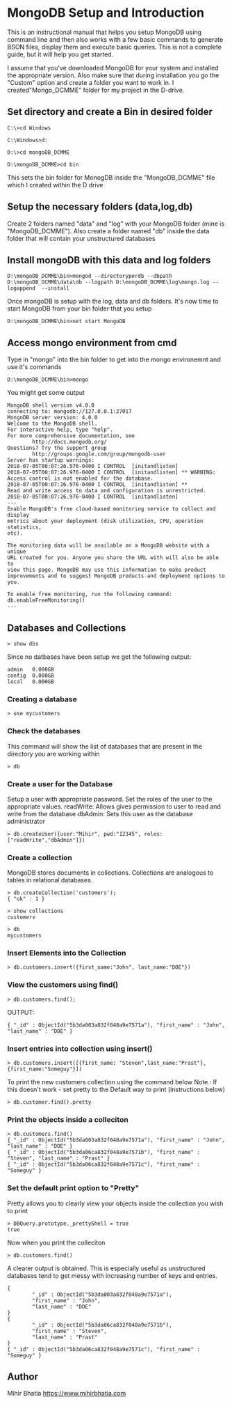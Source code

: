 # MongoDB Setup and Introduction 
This is an instructional manual that helps you setup MongoDB using command line and then also works with a few basic commands to generate BSON files, display them and execute basic queries. This is not a complete guide, but it will help you get started. 

I assume that you've downloaded MongoDB for your system and installed the appropriate version. Also make sure that during installation you go the "Custom" option and create a folder you want to work in. I created"Mongo_DCMME" folder for my project in the D-drive.

## Set directory and create a Bin in desired folder 
```
C:\>cd Windows
```
```
C:\Windows>d:
```
```
D:\>cd mongoDB_DCMME
```
```
D:\mongoDB_DCMME>cd bin
```
This sets the bin folder for MonogDB inside the "MongoDB_DCMME" file which I created within the D drive 

## Setup the necessary folders (data,log,db)
Create 2 folders named "data" and "log" with your MongoDB folder (mine is "MongoDB_DCMME"). Also create a folder named "db" inside the data folder that will contain your unstructured databases 

## Install mongoDB with this data and log folders
```
D:\mongoDB_DCMME\bin>mongod --directoryperdb --dbpath D:\mongoDB_DCMME\data\db --logpath D:\mongoDB_DCMME\log\mongo.log --logappend  --install
```
Once mongoDB is setup with the log, data and db folders. It's now time to start MongoDB from your bin folder that you setup
```
D:\mongoDB_DCMME\bin>net start MongoDB
```

## Access mongo environment from cmd 
Type in "mongo" into the bin folder to get into the mongo environemnt and use it's commands 
```
D:\mongoDB_DCMME\bin>mongo
```

You might get some output 
```
MongoDB shell version v4.0.0
connecting to: mongodb://127.0.0.1:27017
MongoDB server version: 4.0.0
Welcome to the MongoDB shell.
For interactive help, type "help".
For more comprehensive documentation, see
        http://docs.mongodb.org/
Questions? Try the support group
        http://groups.google.com/group/mongodb-user
Server has startup warnings:
2018-07-05T00:07:26.976-0400 I CONTROL  [initandlisten]
2018-07-05T00:07:26.976-0400 I CONTROL  [initandlisten] ** WARNING: Access control is not enabled for the database.
2018-07-05T00:07:26.976-0400 I CONTROL  [initandlisten] **          Read and write access to data and configuration is unrestricted.
2018-07-05T00:07:26.976-0400 I CONTROL  [initandlisten]
---
Enable MongoDB's free cloud-based monitoring service to collect and display
metrics about your deployment (disk utilization, CPU, operation statistics,
etc).

The monitoring data will be available on a MongoDB website with a unique
URL created for you. Anyone you share the URL with will also be able to
view this page. MongoDB may use this information to make product
improvements and to suggest MongoDB products and deployment options to you.

To enable free monitoring, run the following command:
db.enableFreeMonitoring()
---
```

## Databases and Collections 
```
> show dbs
```
Since no datbases have been setup we get the following output:
```
admin   0.000GB
config  0.000GB
local   0.000GB
```

### Creating a database
```
> use mycustomers
```

### Check the databases 
This command will show the list of databases that are present in the directory you are working within 
```
> db
```

### Create a user for the Database 
Setup a user with appropriate password. Set the roles of the user to the appropriate values. 
readWrite: Allows gives permission to user to read and write from the database 
dbAdmin: Sets this user as the database administrator
```
> db.createUser({user:"Mihir", pwd:"12345", roles:["readWrite","dbAdmin"]})
```

### Create a collection 
MongoDB stores documents in collections. Collections are analogous to tables in relational databases.

```
> db.createCollection('customers');
{ "ok" : 1 }
```
```
> show collections
customers
```
```
> db
mycustomers
```

### Insert Elements into the Collection 
```
> db.customers.insert({first_name:"John", last_name:"DOE"})
```

### View the customers using find()
```
> db.customers.find();
```
OUTPUT:
```
{ "_id" : ObjectId("5b3da003a832f048a9e7571a"), "first_name" : "John", "last_name" : "DOE" }
```

### Insert entries into collection using insert()
```
> db.customers.insert([{first_name: "Steven",last_name:"Prast"},{first_name:"Someguy"}])
```

To print the new customers collection using the command below 
Note : If this doesn't work - set pretty to the Default way to print (instructions below)
```
> db.customer.find().pretty
```


### Print the objects inside a colleciton 
```
> db.customers.find()
{ "_id" : ObjectId("5b3da003a832f048a9e7571a"), "first_name" : "John", "last_name" : "DOE" }
{ "_id" : ObjectId("5b3da06ca832f048a9e7571b"), "first_name" : "Steven", "last_name" : "Prast" }
{ "_id" : ObjectId("5b3da06ca832f048a9e7571c"), "first_name" : "Someguy" }
```


### Set the default print option to "Pretty"
Pretty allows you to clearly view your objects inside the collection you wish to print 
```
> DBQuery.prototype._prettyShell = true
true
```
Now when you print the colleciton 
```
> db.customers.find()
```

A clearer output is obtained. This is especially useful as unstructured databases tend to get messy with increasing number of keys and entries. 
```
{
        "_id" : ObjectId("5b3da003a832f048a9e7571a"),
        "first_name" : "John",
        "last_name" : "DOE"
}
{
        "_id" : ObjectId("5b3da06ca832f048a9e7571b"),
        "first_name" : "Steven",
        "last_name" : "Prast"
}
{ "_id" : ObjectId("5b3da06ca832f048a9e7571c"), "first_name" : "Someguy" }
```

## Author 
Mihir Bhatia
https://www.mihirbhatia.com
